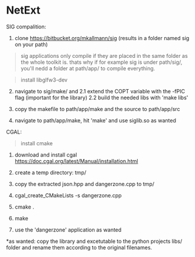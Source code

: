# NetExt

SIG compalition:

1. clone https://bitbucket.org/mkallmann/sig (results in a folder named sig on your path)

>sig applications only compile if they are placed in the same folder as the whole toolkit is. thats why if for example sig is under path/sig/, you'll nedd a folder at path/app/ to compile everything.

> install libglfw3-dev

2. navigate to sig/make/ and 
  2.1 extend the COPT variable with the -fPIC flag (important for the library)
  2.2 build the needed libs with 'make libs'

3. copy the makefile to path/app/make and the source to path/app/src

4. navigate to path/app/make, hit 'make' and use siglib.so as wanted



CGAL:

>install cmake

1. download and install cgal https://doc.cgal.org/latest/Manual/installation.html

2. create a temp directory: tmp/

3. copy the extracted json.hpp and dangerzone.cpp to tmp/

4. cgal_create_CMakeLists -s dangerzone.cpp

5. cmake .

6. make

7. use the 'dangerzone' application as wanted

*as wanted: copy the library and excetutable to the python projects libs/ folder and rename them according to the original filenames.
